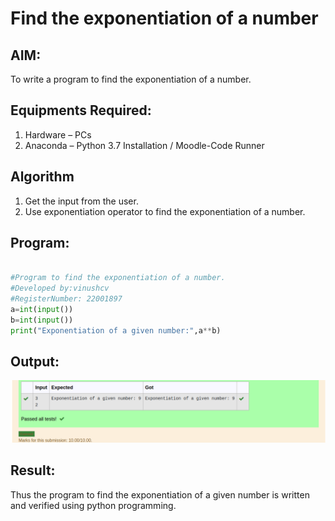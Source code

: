 # Find the exponentiation of a number

## AIM:
To write a program to find the exponentiation of a number.

## Equipments Required:
1. Hardware – PCs
2. Anaconda – Python 3.7 Installation / Moodle-Code Runner

## Algorithm
1. Get the input from the user.
2. Use exponentiation operator to find the exponentiation of a number.

## Program:
```python

#Program to find the exponentiation of a number.
#Developed by:vinushcv 
#RegisterNumber: 22001897
a=int(input())
b=int(input())
print("Exponentiation of a given number:",a**b)


```

## Output:
![output](exponent.png)


## Result:
Thus the program to find the exponentiation of a given number is written and verified using python programming.
